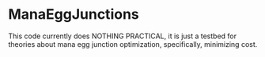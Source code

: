 # ManaEggJunctions

This code currently does NOTHING PRACTICAL, it is just a testbed for theories about mana egg junction optimization, specifically, minimizing cost.

